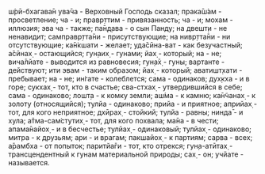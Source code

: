 ш́рӣ-бхагава̄н ува̄ча - Верховный Господь сказал; прака̄ш́ам - просветление; ча - и; правр̣ттим - привязанность; ча - и; мохам - иллюзия; эва ча - также; па̄н̣д̣ава - о сын Панду; на двешт̣и - не ненавидит; самправр̣тта̄ни - присутствующие; на нивр̣тта̄ни - ни отсутствующие; ка̄н̇кшати - желает; уда̄сӣна-ват - как безучастный; а̄сӣнах̣ - остающийся; гун̣аих̣ - гунами; йах̣ - который; на - не; вича̄лйате - выводится из равновесия; гун̣а̄х̣ - гуны; вартанте - действуют; ити эвам - таким образом; йах̣ - который; аватишт̣хати - пребывает; на - не; ин̇гате - колеблется; сама - одинаков; дух̣кха - и в горе; сукхах̣ - тот, кто в счастье; сва-стхах̣ - утвердившийся в себе; сама - одинаково; лошт̣а - к комку земли; аш́ма - к камню; ка̄н̃чанах̣ - к золоту (относящийся); тулйа - одинаково; прийа - и приятное; априйах̣ - тот, для кого неприятное; дхӣрах̣ - стойкий; тулйа - равны; нинда̄ - и хула; а̄тма-сам̇стутих̣ - тот, для кого похвала; ма̄на - в чести; апама̄найох̣ - и в бесчестье; тулйах̣ - одинаковый; тулйах̣ - одинаково; митра - к друзьям; ари - и врагам; пакшайох̣ - к партиям; сарва - всех; а̄рамбха - от попыток; паритйа̄ги - тот, кто отрекся; гун̣а-атӣтах̣ - трансцендентный к гунам материальной природы; сах̣ - он; учйате - называется.